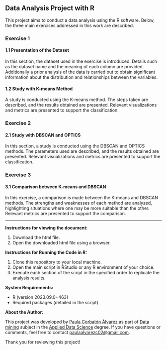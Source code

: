 ## Data Analysis Project with R

This project aims to conduct a data analysis using the R software. Below, the three main exercises addressed in this work are described.

### Exercise 1

#### 1.1 Presentation of the Dataset

In this section, the dataset used in the exercise is introduced. Details such as the dataset name and the meaning of each column are provided. Additionally a prior analysis of the data is carried out to obtain significant information about the distribution and relationships between the variables.

#### 1.2 Study with K-means Method

A study is conducted using the K-means method. The steps taken are described, and the results obtained are presented. Relevant visualizations and metrics are presented to support the classification.

### Exercise 2

#### 2.1 Study with DBSCAN and OPTICS

In this section, a study is conducted using the DBSCAN and OPTICS methods. The parameters used are described, and the results obtained are presented. Relevant visualizations and metrics are presented to support the classification.

### Exercise 3

#### 3.1 Comparison between K-means and DBSCAN

In this exercise, a comparison is made between the K-means and DBSCAN methods. The strengths and weaknesses of each method are analyzed, highlighting situations where one may be more suitable than the other. Relevant metrics are presented to support the comparison.

---
**Instructions for viewing the document:**

1. Download the html file.
2. Open the downloaded html file using a browser.

**Instructions for Running the Code in R:**

1. Clone this repository to your local machine.
2. Open the main script in RStudio or any R environment of your choice.
3. Execute each section of the script in the specified order to replicate the analysis results.

**System Requirements:**

- R (version 2023.09.0+463)
- Required packages (detailed in the script)

**About the Author:**

This project was developed by <ins>Paula Corbatón Álvarez</ins> as part of <ins>Data mining</ins> subject in the <ins>Applied Data Science</ins> degree. If you have questions or comments, feel free to contact <ins>paulaalvarezc02@gmail.com</ins>.

Thank you for reviewing this project!
